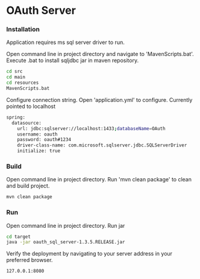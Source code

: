 # OAuth Server


### Installation

Application requires ms sql server driver to run.

Open command line in project directory and navigate to 'MavenScripts.bat'. Execute .bat to install sqljdbc jar in maven repository. 

```sh
cd src
cd main
cd resources
MavenScripts.bat
```

Configure connection string. Open 'application.yml' to configure. Currently pointed to localhost

```sh
spring:
  datasource:
    url: jdbc:sqlserver://localhost:1433;databaseName=OAuth
    username: oauth
    password: oauth#1234
    driver-class-name: com.microsoft.sqlserver.jdbc.SQLServerDriver
    initialize: true
```

### Build
Open command line in project directory. Run 'mvn clean package' to clean and build project. 

```sh
mvn clean package
```

### Run

Open command line in project directory. Run jar 

```sh
cd target
java -jar oauth_sql_server-1.3.5.RELEASE.jar
```


Verify the deployment by navigating to your server address in your preferred browser.

```sh
127.0.0.1:8080
```




